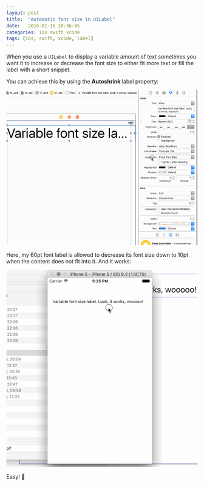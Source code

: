 ```yaml
---
layout: post
title:  "Automatic font size in UILabel"
date:   2016-01-16 20:36:45
categories: ios swift xcode
tags: [ios, swift, xcode, label]
---
```

When you use a `UILabel` to display a variable amount of text sometimes you want it to increase or decrease the font size to either fit more text or fill the label with a short snippet.

You can achieve this by using the **Autoshrink** label property:

![Autoshrink property](/images/2016-01-16/var-font-size.gif)

Here, my 60pt font label is allowed to decrease its font size down to 10pt when the content does not fit into it. And it works:

![Autoshrink property](/images/2016-01-16/rotations.gif)

Easy! 🙌
